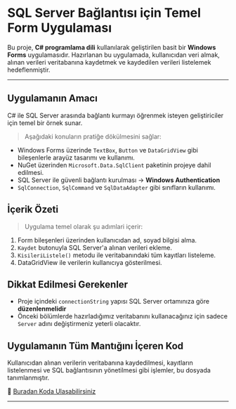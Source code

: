 # SQL Server Bağlantısı için Temel Form Uygulaması

Bu proje, **C# programlama dili** kullanılarak geliştirilen basit bir **Windows Forms** uygulamasıdır. Hazırlanan bu uygulamada, kullanıcıdan veri almak, alınan verileri veritabanına kaydetmek ve kaydedilen verileri listelemek hedeflenmiştir.

---

## Uygulamanın Amacı

C# ile SQL Server arasında bağlantı kurmayı öğrenmek isteyen geliştiriciler için temel bir örnek sunar.

> Aşağıdaki konuların pratiğe dökülmesini sağlar:

- Windows Forms üzerinde `TextBox`, `Button` ve `DataGridView` gibi bileşenlerle arayüz tasarımı ve kullanımı.
- NuGet üzerinden `Microsoft.Data.SqlClient` paketinin projeye dahil edilmesi.
- SQL Server ile güvenli bağlantı kurulması → **Windows Authentication**
- `SqlConnection`, `SqlCommand` ve `SqlDataAdapter` gibi sınıfların kullanımı.

## İçerik Özeti

>Uygulama temel olarak şu adımlari içerir:

1. Form bileşenleri üzerinden kullanıcıdan ad, soyad bilgisi alma.
2. `Kaydet` butonuyla SQL Server'a alınan verileri ekleme.
3. `KisileriListele()` metodu ile veritabanındaki tüm kayıtları listeleme.
5. DataGridView ile verilerin kullanıcıya gösterilmesi.

## Dikkat Edilmesi Gerekenler

- Proje içindeki `connectionString` yapısı SQL Server ortamınıza göre **düzenlenmelidir**
- Önceki bölümlerde hazırladığımız veritabanını kullanacağınız için sadece `Server` adını değiştirmeniz yeterli olacaktır.

## Uygulamanın Tüm Mantığını İçeren Kod

Kullanıcıdan alınan verilerin veritabanına kaydedilmesi, kayıtların listelenmesi ve SQL bağlantısının yönetilmesi gibi işlemler, bu dosyada tanımlanmıştır.

🔗 [Buradan Koda Ulaşabilirsiniz](./sqlserverconnection/Form1.cs)

---
